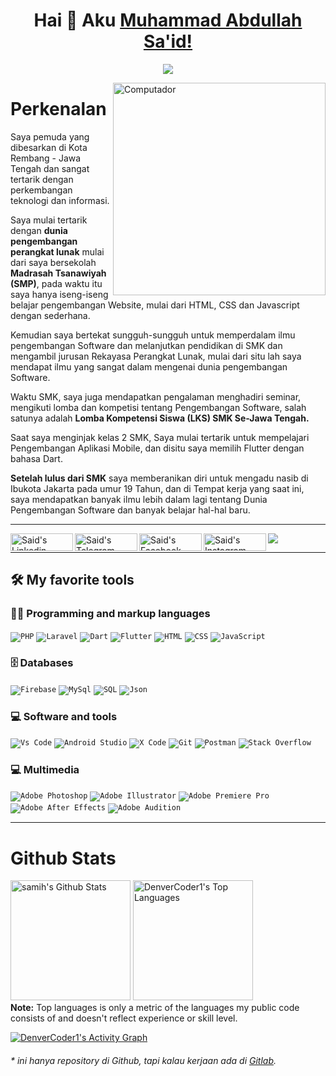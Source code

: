 <h1 align="center"> Hai 👋 Aku <a href="https://www.linkedin.com/in/moch-abdullah-said-4801551b3/">Muhammad Abdullah Sa'id!</a></h1>
<p align="center">
  <a href="https://github.com/DenverCoder1/readme-typing-svg">
    <img src="https://readme-typing-svg.herokuapp.com?lines=Work+hard+combine+with+Work+smart;Fullstack+Web+Developer;Mobile+Flutter+Developer;Suka+memfoto-foto+gak+jelas">
  </a>
</p>

<img src="https://raw.githubusercontent.com/MicaelliMedeiros/micaellimedeiros/master/image/computer-illustration.png" min-width="340px" max-width="400px" width="340px" align="right" alt="Computador">

# Perkenalan

<p align="left"> 
<!-- Saya Muhammad Abdullah Said, biasa di panggil <b>Sa'id</b>. -->

Saya pemuda yang dibesarkan di Kota Rembang - Jawa Tengah dan sangat tertarik dengan perkembangan teknologi dan informasi.

Saya mulai tertarik dengan <b>dunia pengembangan perangkat lunak</b> mulai dari saya bersekolah <b>Madrasah Tsanawiyah (SMP)</b>, pada waktu itu saya hanya iseng-iseng belajar pengembangan Website, mulai dari HTML, CSS dan Javascript dengan sederhana.

Kemudian saya bertekat sungguh-sungguh untuk memperdalam ilmu pengembangan Software dan melanjutkan pendidikan di SMK dan mengambil jurusan Rekayasa Perangkat Lunak, mulai dari situ lah saya mendapat ilmu yang sangat dalam mengenai dunia pengembangan Software.

Waktu SMK, saya juga mendapatkan pengalaman menghadiri seminar, mengikuti lomba dan kompetisi tentang Pengembangan Software, salah satunya adalah <b>Lomba Kompetensi Siswa (LKS) SMK Se-Jawa Tengah.</b>

Saat saya menginjak kelas 2 SMK, Saya mulai tertarik untuk mempelajari Pengembangan Aplikasi Mobile, dan disitu saya memilih Flutter dengan bahasa Dart.

<b>Setelah lulus dari SMK</b> saya memberanikan diri untuk mengadu nasib di Ibukota Jakarta pada umur 19 Tahun, dan di Tempat kerja yang saat ini, saya mendapatkan banyak ilmu lebih dalam lagi tentang Dunia Pengembangan Software dan banyak belajar hal-hal baru.

</p>

<hr>

<a href="https://www.linkedin.com/in/moch-abdullah-said-4801551b3/">
  <img align="left" alt="Said's Linkedin" width="100px" height="28px" src="https://img.shields.io/badge/LinkedIn-0077B5?style=for-the-badge&logo=linkedin&logoColor=white" />
</a>
<a href="https://t.me/untillness">
  <img align="left" alt="Said's Telegram" width="100px" height="28px" src="https://img.shields.io/badge/Telegram-1DA1F2?style=for-the-badge&logo=telegram&logoColor=white&color=lightblue" />
</a>
<a href="https://web.facebook.com/mas.muhabdsaid/">
  <img align="left" alt="Said's Facebook" width="100px" height="28px" src="https://img.shields.io/badge/Facebook-1DA1F2?style=for-the-badge&logo=facebook&logoColor=white&color=blue" />
</a>
<a href="https://www.instagram.com/untillness/">
  <img align="left" alt="Said's Instagram" width="100px" height="28px" src="https://img.shields.io/badge/Instagram-1DA1F2?style=for-the-badge&logo=instagram&logoColor=white&color=purple" />
</a>

![](https://komarev.com/ghpvc/?username=untillnesss&color=blueviolet)
<br/>

<hr/>

## 🛠️ My favorite tools

### 👨‍💻 Programming and markup languages

<code><img alt="PHP" src="https://img.shields.io/badge/PHP-007396.svg?logo=php&logoColor=white"></code>
<code><img alt="Laravel" src="https://img.shields.io/badge/Laravel-FB503B.svg?logo=laravel&logoColor=white"></code>
<code><img alt="Dart" src="https://img.shields.io/badge/Dart-15A6C4.svg?logo=dart&logoColor=white"></code>
<code><img alt="Flutter" src="https://img.shields.io/badge/Flutter-15A6C4.svg?logo=flutter&logoColor=white"></code>
<code><img alt="HTML" src="https://img.shields.io/badge/HTML-E34F26.svg?logo=html5&logoColor=white"></code>
<code><img alt="CSS" src="https://img.shields.io/badge/CSS-1572B6.svg?logo=css3&logoColor=white"></code>
<code><img alt="JavaScript" src="https://img.shields.io/badge/JavaScript-F7DF1E.svg?logo=javascript&logoColor=black"></code>

### 🗄️ Databases
<code><img alt="Firebase" src="https://img.shields.io/badge/Firebase-FFA611.svg?logo=firebase&logoColor=white"></code>
<code><img alt="MySql" src="https://img.shields.io/badge/MySql-fff.svg?logo=mysql&logoColor=black"></code>
<code><img alt="SQL" src="https://custom-icon-badges.herokuapp.com/badge/SQL-025E8C.svg?logo=database&logoColor=white"></code>
<code><img alt="Json" src="https://img.shields.io/badge/Javascript Object Notation-fff.svg?logo=json&logoColor=black"></code>

<!-- ### 🌐 Operations
<code><img alt="DigitalOcean" src="https://img.shields.io/badge/DigitalOcean-008bcf.svg?logo=digitalocean&logoColor=white"></code>
<code><img alt="Ubuntu" src="https://img.shields.io/badge/Linux-000.svg?logo=linux&logoColor=white"></code>
<code><img alt="Apache" src="https://img.shields.io/badge/Apache-8f4734.svg?logo=apache&logoColor=white"></code>
<code><img alt="Docker" src="https://img.shields.io/badge/Docker-327FC7.svg?logo=docker&logoColor=white"></code>
<code><img alt="K8s" src="https://img.shields.io/badge/Kubernetes-327FC7.svg?logo=kubernetes&logoColor=white"></code>
<code><a href="#"><img alt="GitHub Pages" src="https://img.shields.io/badge/GitHub%20Pages-327FC7.svg?logo=github&logoColor=white"></a></code> -->

### 💻 Software and tools

<code><img alt="Vs Code" src="https://img.shields.io/badge/Visual Studio Code-007ACC.svg?logo=Visual Studio Code&logoColor=white"></code>
<code><img alt="Android Studio" src="https://img.shields.io/badge/Android%20Studio-008678.svg?logo=android-studio&logoColor=white"></code>
<code><img alt="X Code" src="https://img.shields.io/badge/Xcode-008678.svg?logo=xcode&logoColor=white"></code>
<code><img alt="Git" src="https://img.shields.io/badge/Git-008678.svg?logo=git&logoColor=white"></code>
<code><img alt="Postman" src="https://img.shields.io/badge/Postman-FF6C37?logo=postman&logoColor=white"></code>
<code><img alt="Stack Overflow" src="https://img.shields.io/badge/-Stack%20Overflow-FE7A16?logo=stack-overflow&logoColor=white"></code>

### 💻 Multimedia
<code><img alt="Adobe Photoshop" src="https://img.shields.io/badge/Adobe Photoshop-31A8FF?logo=adobe-photoshop&logoColor=white"></code>
<code><img alt="Adobe Illustrator" src="https://img.shields.io/badge/Adobe Illustrator-FF9A00?logo=adobe-illustrator&logoColor=white"></code>
<code><img alt="Adobe Premiere Pro" src="https://img.shields.io/badge/Adobe Premiere Pro-9999FF?logo=adobe-premiere-pro&logoColor=white"></code>
<code><img alt="Adobe After Effects" src="https://img.shields.io/badge/Adobe After Effects-9999FF?logo=adobe-after-effects&logoColor=white"></code>
<code><img alt="Adobe Audition" src="https://img.shields.io/badge/Adobe Audition-9999FF?logo=adobe-audition&logoColor=white"></code>


<hr/>

# Github Stats

<a href="https://github.com/untillnesss/"><img alt="samih's Github Stats" src="https://denvercoder1-github-readme-stats.vercel.app/api/?username=untillnesss&show_icons=true&count_private=true&theme=react&hide_border=true&bg_color=1F222E&title_color=F85D7F&icon_color=F8D866" height="192px"/></a>
<a href="https://github.com/untillnesss"><img alt="DenverCoder1's Top Languages" src="https://github-readme-stats.vercel.app/api/top-langs/?username=untillnesss&langs_count=8&layout=compact&theme=react&hide_border=true&bg_color=1F222E&title_color=F85D7F&icon_color=F8D866&hide=Jupyter%20Notebook" height="192px"/></a>
<br/>
<b>Note:</b> Top languages is only a metric of the languages my public code consists of and doesn't reflect experience or skill level.

<a href="https://github.com/untillnesss"><img alt="DenverCoder1's Activity Graph" src="https://denvercoder1-activity-graph.herokuapp.com/graph/?username=untillnesss&bg_color=1F222E&color=F8D866&line=F85D7F&point=FFFFFF&hide_border=true" /></a>


###### \* ini hanya repository di Github, tapi kalau kerjaan ada di [Gitlab](https://gitlab.com/untillness).

<!-- <hr> -->

<!-- # Skills

| 👨‍💻 Software Development      | 💼 Others          | 🎥 Multimedia |
| ---------------------------- | ------------------ | ------------- |
| HTML5                        | Visual Studio Code | Photoshop     |
| CSS3, Bootstrap, Materialize | Android Studio     | After Effect  |
| JavaScript                   | Xcode              | Premiere Pro  |
| PHP, Laravel                 | Git                | Audition      |
| Dart, Flutter                |                    | Illustration  |

Emails:

- said@majapahit.id
- pvzuntil@gmail.com -->
